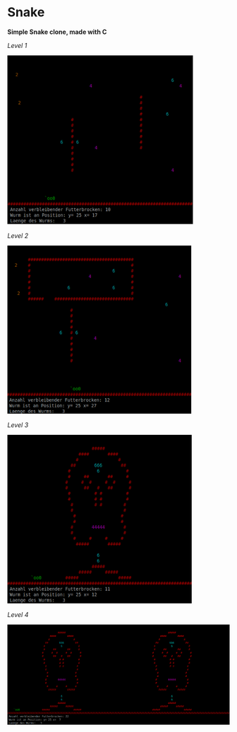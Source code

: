 # Snake

**Simple Snake clone, made with C**

*Level 1*

![Screenshot](ss1.PNG?raw=true "Level 1")

*Level 2*

![Screenshot](ss2.PNG?raw=true "Level 2")

*Level 3*

![Screenshot](ss3.PNG?raw=true "Level 3")

*Level 4*

![Screenshot](ss4.PNG?raw=true "Level 4")

